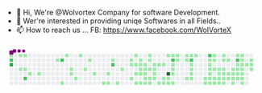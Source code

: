 - 👋 Hi, We're @Wolvortex Company for software Development.
- 👀 Wer're interested in providing uniqe Softwares in all Fields..
- 📫 How to reach us ... FB: https://www.facebook.com/WolVorteX

<!---
Wolvortex/Wolvortex is a ✨ special ✨ repository because its `README.md` (this file) appears on your GitHub profile.
You can click the Preview link to take a look at your changes.
--->


<svg viewBox="-16 -32 880 192" width="880" height="192" xmlns="http://www.w3.org/2000/svg"><style>@keyframes c0{.22%{fill:var(--c1)}.24%,to{fill:var(--ce)}}@keyframes c1{57.39%{fill:var(--c2)}57.41%,to{fill:var(--ce)}}@keyframes c2{82.68%{fill:var(--c3)}82.7%,to{fill:var(--ce)}}@keyframes c3{.67%{fill:var(--c1)}.69%,to{fill:var(--ce)}}@keyframes c4{1.81%{fill:var(--c1)}1.83%,to{fill:var(--ce)}}@keyframes c5{.9%{fill:var(--c1)}.92%,to{fill:var(--ce)}}@keyframes c6{1.58%{fill:var(--c1)}1.6%,to{fill:var(--ce)}}@keyframes c7{59.44%{fill:var(--c2)}59.46%,to{fill:var(--ce)}}@keyframes c8{2.5%{fill:var(--c1)}2.52%,to{fill:var(--ce)}}@keyframes c9{2.95%{fill:var(--c1)}2.97%,to{fill:var(--ce)}}@keyframes ca{51.02%{fill:var(--c1)}51.04%,to{fill:var(--ce)}}@keyframes cb{54.89%{fill:var(--c2)}54.91%,to{fill:var(--ce)}}@keyframes cc{52.38%{fill:var(--c1)}52.4%,to{fill:var(--ce)}}@keyframes cd{50.33%{fill:var(--c1)}50.35%,to{fill:var(--ce)}}@keyframes ce{4.77%{fill:var(--c1)}4.79%,to{fill:var(--ce)}}@keyframes cf{4.55%{fill:var(--c1)}4.57%,to{fill:var(--ce)}}@keyframes cg{53.29%{fill:var(--c1)}53.31%,to{fill:var(--ce)}}@keyframes ch{49.65%{fill:var(--c1)}49.67%,to{fill:var(--ce)}}@keyframes ci{5.46%{fill:var(--c1)}5.48%,to{fill:var(--ce)}}@keyframes cj{48.96%{fill:var(--c1)}48.98%,to{fill:var(--ce)}}@keyframes ck{6.14%{fill:var(--c1)}6.16%,to{fill:var(--ce)}}@keyframes cl{7.51%{fill:var(--c1)}7.53%,to{fill:var(--ce)}}@keyframes cm{6.82%{fill:var(--c1)}6.84%,to{fill:var(--ce)}}@keyframes cn{7.28%{fill:var(--c1)}7.3%,to{fill:var(--ce)}}@keyframes co{47.83%{fill:var(--c1)}47.85%,to{fill:var(--ce)}}@keyframes cp{64.45%{fill:var(--c2)}64.47%,to{fill:var(--ce)}}@keyframes cq{8.65%{fill:var(--c1)}8.67%,to{fill:var(--ce)}}@keyframes cr{46.91%{fill:var(--c1)}46.93%,to{fill:var(--ce)}}@keyframes cs{40.08%{fill:var(--c1)}40.1%,to{fill:var(--ce)}}@keyframes ct{40.31%{fill:var(--c1)}40.33%,to{fill:var(--ce)}}@keyframes cu{42.81%{fill:var(--c1)}42.83%,to{fill:var(--ce)}}@keyframes cv{39.63%{fill:var(--c1)}39.65%,to{fill:var(--ce)}}@keyframes cw{40.54%{fill:var(--c1)}40.56%,to{fill:var(--ce)}}@keyframes cx{42.36%{fill:var(--c1)}42.38%,to{fill:var(--ce)}}@keyframes cy{9.56%{fill:var(--c1)}9.58%,to{fill:var(--ce)}}@keyframes cz{39.17%{fill:var(--c1)}39.19%,to{fill:var(--ce)}}@keyframes c10{38.94%{fill:var(--c1)}38.96%,to{fill:var(--ce)}}@keyframes c11{40.99%{fill:var(--c1)}41.01%,to{fill:var(--ce)}}@keyframes c12{42.13%{fill:var(--c1)}42.15%,to{fill:var(--ce)}}@keyframes c13{9.78%{fill:var(--c1)}9.8%,to{fill:var(--ce)}}@keyframes c14{38.71%{fill:var(--c1)}38.73%,to{fill:var(--ce)}}@keyframes c15{41.22%{fill:var(--c1)}41.24%,to{fill:var(--ce)}}@keyframes c16{41.9%{fill:var(--c1)}41.92%,to{fill:var(--ce)}}@keyframes c17{43.5%{fill:var(--c1)}43.52%,to{fill:var(--ce)}}@keyframes c18{10.01%{fill:var(--c1)}10.03%,to{fill:var(--ce)}}@keyframes c19{38.03%{fill:var(--c1)}38.05%,to{fill:var(--ce)}}@keyframes c1a{38.26%{fill:var(--c1)}38.28%,to{fill:var(--ce)}}@keyframes c1b{41.45%{fill:var(--c1)}41.47%,to{fill:var(--ce)}}@keyframes c1c{10.47%{fill:var(--c1)}10.49%,to{fill:var(--ce)}}@keyframes c1d{10.24%{fill:var(--c1)}10.26%,to{fill:var(--ce)}}@keyframes c1e{11.38%{fill:var(--c1)}11.4%,to{fill:var(--ce)}}@keyframes c1f{11.15%{fill:var(--c1)}11.17%,to{fill:var(--ce)}}@keyframes c1g{10.92%{fill:var(--c1)}10.94%,to{fill:var(--ce)}}@keyframes c1h{10.7%{fill:var(--c1)}10.72%,to{fill:var(--ce)}}@keyframes c1i{11.61%{fill:var(--c1)}11.63%,to{fill:var(--ce)}}@keyframes c1j{44.41%{fill:var(--c1)}44.43%,to{fill:var(--ce)}}@keyframes c1k{11.84%{fill:var(--c1)}11.86%,to{fill:var(--ce)}}@keyframes c1l{13.43%{fill:var(--c1)}13.45%,to{fill:var(--ce)}}@keyframes c1m{13.66%{fill:var(--c1)}13.68%,to{fill:var(--ce)}}@keyframes c1n{37.12%{fill:var(--c1)}37.14%,to{fill:var(--ce)}}@keyframes c1o{90.88%{fill:var(--c4)}90.9%,to{fill:var(--ce)}}@keyframes c1p{13.2%{fill:var(--c1)}13.22%,to{fill:var(--ce)}}@keyframes c1q{13.89%{fill:var(--c1)}13.91%,to{fill:var(--ce)}}@keyframes c1r{36.89%{fill:var(--c1)}36.91%,to{fill:var(--ce)}}@keyframes c1s{67.64%{fill:var(--c2)}67.66%,to{fill:var(--ce)}}@keyframes c1t{12.29%{fill:var(--c1)}12.31%,to{fill:var(--ce)}}@keyframes c1u{12.52%{fill:var(--c1)}12.54%,to{fill:var(--ce)}}@keyframes c1v{12.75%{fill:var(--c1)}12.77%,to{fill:var(--ce)}}@keyframes c1w{14.11%{fill:var(--c1)}14.13%,to{fill:var(--ce)}}@keyframes c1x{36.66%{fill:var(--c1)}36.68%,to{fill:var(--ce)}}@keyframes c1y{36.44%{fill:var(--c1)}36.46%,to{fill:var(--ce)}}@keyframes c1z{16.62%{fill:var(--c1)}16.64%,to{fill:var(--ce)}}@keyframes c20{16.39%{fill:var(--c1)}16.41%,to{fill:var(--ce)}}@keyframes c21{15.02%{fill:var(--c1)}15.04%,to{fill:var(--ce)}}@keyframes c22{16.85%{fill:var(--c1)}16.87%,to{fill:var(--ce)}}@keyframes c23{68.55%{fill:var(--c2)}68.57%,to{fill:var(--ce)}}@keyframes c24{15.94%{fill:var(--c1)}15.96%,to{fill:var(--ce)}}@keyframes c25{15.71%{fill:var(--c1)}15.73%,to{fill:var(--ce)}}@keyframes c26{15.48%{fill:var(--c1)}15.5%,to{fill:var(--ce)}}@keyframes c27{15.25%{fill:var(--c1)}15.27%,to{fill:var(--ce)}}@keyframes c28{17.07%{fill:var(--c1)}17.09%,to{fill:var(--ce)}}@keyframes c29{30.06%{fill:var(--c1)}30.08%,to{fill:var(--ce)}}@keyframes c2a{30.29%{fill:var(--c1)}30.31%,to{fill:var(--ce)}}@keyframes c2b{69.69%{fill:var(--c2)}69.71%,to{fill:var(--ce)}}@keyframes c2c{17.99%{fill:var(--c1)}18.01%,to{fill:var(--ce)}}@keyframes c2d{26.87%{fill:var(--c1)}26.89%,to{fill:var(--ce)}}@keyframes c2e{26.64%{fill:var(--c1)}26.66%,to{fill:var(--ce)}}@keyframes c2f{29.6%{fill:var(--c1)}29.62%,to{fill:var(--ce)}}@keyframes c2g{29.37%{fill:var(--c1)}29.39%,to{fill:var(--ce)}}@keyframes c2h{30.51%{fill:var(--c1)}30.53%,to{fill:var(--ce)}}@keyframes c2i{18.44%{fill:var(--c1)}18.46%,to{fill:var(--ce)}}@keyframes c2j{18.21%{fill:var(--c1)}18.23%,to{fill:var(--ce)}}@keyframes c2k{26.41%{fill:var(--c1)}26.43%,to{fill:var(--ce)}}@keyframes c2l{29.15%{fill:var(--c1)}29.17%,to{fill:var(--ce)}}@keyframes c2m{28.92%{fill:var(--c1)}28.94%,to{fill:var(--ce)}}@keyframes c2n{26.19%{fill:var(--c1)}26.21%,to{fill:var(--ce)}}@keyframes c2o{27.78%{fill:var(--c1)}27.8%,to{fill:var(--ce)}}@keyframes c2p{28.01%{fill:var(--c1)}28.03%,to{fill:var(--ce)}}@keyframes c2q{28.69%{fill:var(--c1)}28.71%,to{fill:var(--ce)}}@keyframes c2r{18.9%{fill:var(--c1)}18.92%,to{fill:var(--ce)}}@keyframes c2s{19.12%{fill:var(--c1)}19.14%,to{fill:var(--ce)}}@keyframes c2t{25.96%{fill:var(--c1)}25.98%,to{fill:var(--ce)}}@keyframes c2u{25.73%{fill:var(--c1)}25.75%,to{fill:var(--ce)}}@keyframes c2v{28.24%{fill:var(--c1)}28.26%,to{fill:var(--ce)}}@keyframes c2w{28.46%{fill:var(--c1)}28.48%,to{fill:var(--ce)}}@keyframes c2x{19.35%{fill:var(--c1)}19.37%,to{fill:var(--ce)}}@keyframes c2y{25.5%{fill:var(--c1)}25.52%,to{fill:var(--ce)}}@keyframes c2z{25.27%{fill:var(--c1)}25.29%,to{fill:var(--ce)}}@keyframes c30{23.68%{fill:var(--c1)}23.7%,to{fill:var(--ce)}}@keyframes c31{23.91%{fill:var(--c1)}23.93%,to{fill:var(--ce)}}@keyframes c32{25.05%{fill:var(--c1)}25.07%,to{fill:var(--ce)}}@keyframes c33{31.65%{fill:var(--c1)}31.67%,to{fill:var(--ce)}}@keyframes c34{20.04%{fill:var(--c1)}20.06%,to{fill:var(--ce)}}@keyframes c35{71.29%{fill:var(--c2)}71.31%,to{fill:var(--ce)}}@keyframes c36{23.22%{fill:var(--c1)}23.24%,to{fill:var(--ce)}}@keyframes c37{23%{fill:var(--c1)}23.02%,to{fill:var(--ce)}}@keyframes c38{24.14%{fill:var(--c1)}24.16%,to{fill:var(--ce)}}@keyframes c39{24.82%{fill:var(--c1)}24.84%,to{fill:var(--ce)}}@keyframes c3a{20.26%{fill:var(--c1)}20.28%,to{fill:var(--ce)}}@keyframes c3b{20.49%{fill:var(--c1)}20.51%,to{fill:var(--ce)}}@keyframes c3c{20.72%{fill:var(--c1)}20.74%,to{fill:var(--ce)}}@keyframes c3d{22.77%{fill:var(--c1)}22.79%,to{fill:var(--ce)}}@keyframes c3e{24.36%{fill:var(--c1)}24.38%,to{fill:var(--ce)}}@keyframes c3f{24.59%{fill:var(--c1)}24.61%,to{fill:var(--ce)}}@keyframes c3g{32.11%{fill:var(--c1)}32.13%,to{fill:var(--ce)}}@keyframes c3h{20.95%{fill:var(--c1)}20.97%,to{fill:var(--ce)}}@keyframes c3i{21.4%{fill:var(--c1)}21.42%,to{fill:var(--ce)}}@keyframes c3j{21.17%{fill:var(--c1)}21.19%,to{fill:var(--ce)}}@keyframes c3k{22.31%{fill:var(--c1)}22.33%,to{fill:var(--ce)}}@keyframes u0{.22%{transform:scale(0,1)}.24%,.67%{transform:scale(.01,1)}.69%,.9%{transform:scale(.02,1)}.92%,1.58%,1.6%,1.81%{transform:scale(.03,1)}1.83%,2.5%{transform:scale(.04,1)}2.52%,2.95%{transform:scale(.05,1)}2.97%,4.55%{transform:scale(.06,1)}4.57%,4.77%{transform:scale(.07,1)}4.79%,5.46%,5.48%,6.14%{transform:scale(.08,1)}6.16%,6.82%{transform:scale(.09,1)}6.84%,7.28%{transform:scale(.1,1)}7.3%,7.51%{transform:scale(.11,1)}7.53%,8.65%{transform:scale(.12,1)}8.67%,9.56%,9.58%,9.78%{transform:scale(.13,1)}10.01%,9.8%{transform:scale(.14,1)}10.03%,10.24%{transform:scale(.15,1)}10.26%,10.47%{transform:scale(.16,1)}10.49%,10.7%{transform:scale(.17,1)}10.72%,10.92%,10.94%,11.15%{transform:scale(.18,1)}11.17%,11.38%{transform:scale(.19,1)}11.4%,11.61%{transform:scale(.2,1)}11.63%,11.84%{transform:scale(.21,1)}11.86%,12.29%{transform:scale(.22,1)}12.31%,12.52%{transform:scale(.23,1)}12.54%,12.75%,12.77%,13.2%{transform:scale(.24,1)}13.22%,13.43%{transform:scale(.25,1)}13.45%,13.66%{transform:scale(.26,1)}13.68%,13.89%{transform:scale(.27,1)}13.91%,14.11%{transform:scale(.28,1)}14.13%,15.02%,15.04%,15.25%{transform:scale(.29,1)}15.27%,15.48%{transform:scale(.3,1)}15.5%,15.71%{transform:scale(.31,1)}15.73%,15.94%{transform:scale(.32,1)}15.96%,16.39%{transform:scale(.33,1)}16.41%,16.62%,16.64%,16.85%{transform:scale(.34,1)}16.87%,17.07%{transform:scale(.35,1)}17.09%,17.99%{transform:scale(.36,1)}18.01%,18.21%{transform:scale(.37,1)}18.23%,18.44%{transform:scale(.38,1)}18.46%,18.9%,18.92%,19.12%{transform:scale(.39,1)}19.14%,19.35%{transform:scale(.4,1)}19.37%,20.04%{transform:scale(.41,1)}20.06%,20.26%{transform:scale(.42,1)}20.28%,20.49%{transform:scale(.43,1)}20.51%,20.72%{transform:scale(.44,1)}20.74%,20.95%,20.97%,21.17%{transform:scale(.45,1)}21.19%,21.4%{transform:scale(.46,1)}21.42%,22.31%{transform:scale(.47,1)}22.33%,22.77%{transform:scale(.48,1)}22.79%,23%{transform:scale(.49,1)}23.02%,23.22%,23.24%,23.68%{transform:scale(.5,1)}23.7%,23.91%{transform:scale(.51,1)}23.93%,24.14%{transform:scale(.52,1)}24.16%,24.36%{transform:scale(.53,1)}24.38%,24.59%{transform:scale(.54,1)}24.61%,24.82%,24.84%,25.05%{transform:scale(.55,1)}25.07%,25.27%{transform:scale(.56,1)}25.29%,25.5%{transform:scale(.57,1)}25.52%,25.73%{transform:scale(.58,1)}25.75%,25.96%{transform:scale(.59,1)}25.98%,26.19%{transform:scale(.6,1)}26.21%,26.41%,26.43%,26.64%{transform:scale(.61,1)}26.66%,26.87%{transform:scale(.62,1)}26.89%,27.78%{transform:scale(.63,1)}27.8%,28.01%{transform:scale(.64,1)}28.03%,28.24%{transform:scale(.65,1)}28.26%,28.46%,28.48%,28.69%{transform:scale(.66,1)}28.71%,28.92%{transform:scale(.67,1)}28.94%,29.15%{transform:scale(.68,1)}29.17%,29.37%{transform:scale(.69,1)}29.39%,29.6%{transform:scale(.7,1)}29.62%,30.06%,30.08%,30.29%{transform:scale(.71,1)}30.31%,30.51%{transform:scale(.72,1)}30.53%,31.65%{transform:scale(.73,1)}31.67%,32.11%{transform:scale(.74,1)}32.13%,36.44%{transform:scale(.75,1)}36.46%,36.66%,36.68%,36.89%{transform:scale(.76,1)}36.91%,37.12%{transform:scale(.77,1)}37.14%,38.03%{transform:scale(.78,1)}38.05%,38.26%{transform:scale(.79,1)}38.28%,38.71%{transform:scale(.8,1)}38.73%,38.94%{transform:scale(.81,1)}38.96%,39.17%,39.19%,39.63%{transform:scale(.82,1)}39.65%,40.08%{transform:scale(.83,1)}40.1%,40.31%{transform:scale(.84,1)}40.33%,40.54%{transform:scale(.85,1)}40.56%,40.99%{transform:scale(.86,1)}41.01%,41.22%,41.24%,41.45%{transform:scale(.87,1)}41.47%,41.9%{transform:scale(.88,1)}41.92%,42.13%{transform:scale(.89,1)}42.15%,42.36%{transform:scale(.9,1)}42.38%,42.81%{transform:scale(.91,1)}42.83%,43.5%,43.52%,44.41%{transform:scale(.92,1)}44.43%,46.91%{transform:scale(.93,1)}46.93%,47.83%{transform:scale(.94,1)}47.85%,48.96%{transform:scale(.95,1)}48.98%,49.65%{transform:scale(.96,1)}49.67%,50.33%,50.35%,51.02%{transform:scale(.97,1)}51.04%,52.38%{transform:scale(.98,1)}52.4%,53.29%{transform:scale(.99,1)}53.31%,to{transform:scale(1,1)}}@keyframes u1{54.89%{transform:scale(0,1)}54.91%,57.39%{transform:scale(.13,1)}57.41%,59.44%{transform:scale(.25,1)}59.46%,64.45%{transform:scale(.38,1)}64.47%,67.64%{transform:scale(.5,1)}67.66%,68.55%{transform:scale(.63,1)}68.57%,69.69%{transform:scale(.75,1)}69.71%,71.29%{transform:scale(.88,1)}71.31%,to{transform:scale(1,1)}}@keyframes u2{82.68%{transform:scale(0,1)}82.7%,to{transform:scale(1,1)}}@keyframes u3{90.88%{transform:scale(0,1)}90.9%,to{transform:scale(1,1)}}@keyframes s0{0%,99.77%{transform:translate(0,-16px)}.23%,57.63%{transform:translate(0,0)}.91%,58.31%,98.86%{transform:translate(48px,0)}1.59%{transform:translate(48px,48px)}1.82%{transform:translate(32px,48px)}2.05%{transform:translate(32px,64px)}4.56%{transform:translate(208px,64px)}4.78%{transform:translate(208px,48px)}5.92%{transform:translate(288px,48px)}6.15%{transform:translate(288px,64px)}6.83%{transform:translate(336px,64px)}7.29%{transform:translate(336px,96px)}7.52%{transform:translate(320px,96px)}7.74%{transform:translate(320px,80px)}8.43%{transform:translate(368px,80px)}8.66%{transform:translate(368px,96px)}10.25%{transform:translate(480px,96px)}10.48%{transform:translate(480px,80px)}10.71%{transform:translate(496px,80px)}11.39%{transform:translate(496px,32px)}12.3%,67.43%{transform:translate(560px,32px)}12.98%{transform:translate(560px,80px)}13.44%{transform:translate(528px,80px)}13.67%{transform:translate(528px,96px)}14.81%{transform:translate(608px,96px)}15.03%{transform:translate(608px,80px)}15.26%{transform:translate(624px,80px)}15.95%{transform:translate(624px,32px)}16.17%,35.76%{transform:translate(608px,32px)}16.63%{transform:translate(608px,0)}17.54%{transform:translate(672px,0)}17.77%{transform:translate(672px,16px)}18.22%{transform:translate(704px,16px)}18.45%{transform:translate(704px,0)}18.91%{transform:translate(736px,0)}19.13%{transform:translate(736px,16px)}19.59%{transform:translate(768px,16px)}19.82%{transform:translate(768px,0)}20.27%{transform:translate(800px,0)}20.73%,33.03%{transform:translate(800px,32px)}21.18%,22.1%{transform:translate(832px,32px)}21.41%{transform:translate(832px,16px)}21.64%{transform:translate(848px,16px)}21.87%{transform:translate(848px,32px)}22.32%{transform:translate(832px,48px)}23.01%{transform:translate(784px,48px)}23.23%{transform:translate(784px,32px)}23.46%{transform:translate(768px,32px)}23.92%{transform:translate(768px,64px)}24.37%{transform:translate(800px,64px)}24.6%{transform:translate(800px,80px)}25.28%{transform:translate(752px,80px)}25.51%{transform:translate(752px,64px)}25.74%{transform:translate(736px,64px)}25.97%{transform:translate(736px,48px)}26.65%{transform:translate(688px,48px)}26.88%{transform:translate(688px,32px)}27.11%{transform:translate(704px,32px)}27.56%{transform:translate(704px,64px)}27.79%{transform:translate(720px,64px)}28.02%{transform:translate(720px,80px)}28.25%{transform:translate(736px,80px)}28.47%{transform:translate(736px,96px)}28.93%{transform:translate(704px,96px)}29.16%{transform:translate(704px,80px)}29.38%{transform:translate(688px,80px)}29.61%{transform:translate(688px,64px)}29.84%{transform:translate(672px,64px)}30.3%{transform:translate(672px,96px)}32.12%{transform:translate(800px,96px)}35.99%{transform:translate(608px,16px)}36.45%{transform:translate(576px,16px)}36.67%{transform:translate(576px,0)}38.04%{transform:translate(480px,0)}38.5%{transform:translate(480px,32px)}38.95%,40.77%{transform:translate(448px,32px)}39.41%{transform:translate(448px,0)}39.86%{transform:translate(416px,0)}40.32%{transform:translate(416px,32px)}41%{transform:translate(448px,48px)}41.46%{transform:translate(480px,48px)}41.69%{transform:translate(480px,64px)}42.6%{transform:translate(416px,64px)}42.82%{transform:translate(416px,80px)}44.19%{transform:translate(512px,80px)}44.42%{transform:translate(512px,96px)}44.65%{transform:translate(496px,96px)}45.33%{transform:translate(496px,48px)}46.92%{transform:translate(384px,48px)}47.38%{transform:translate(384px,16px)}48.97%{transform:translate(272px,16px)}49.2%{transform:translate(272px,0)}50.8%{transform:translate(160px,0)}51.25%{transform:translate(160px,32px)}51.48%{transform:translate(176px,32px)}52.39%{transform:translate(176px,96px)}53.08%{transform:translate(224px,96px)}54.21%{transform:translate(224px,16px)}57.4%,82.46%{transform:translate(0,16px)}59.45%{transform:translate(48px,80px)}63.78%{transform:translate(352px,80px)}64.46%{transform:translate(352px,32px)}67.65%{transform:translate(560px,16px)}69.48%{transform:translate(688px,16px)}69.7%{transform:translate(688px,0)}71.07%{transform:translate(784px,0)}71.3%{transform:translate(784px,16px)}82.69%{transform:translate(0,32px)}90.43%{transform:translate(544px,32px)}90.89%{transform:translate(544px,64px)}96.36%{transform:translate(160px,64px)}96.58%{transform:translate(160px,48px)}97.04%{transform:translate(128px,48px)}97.27%{transform:translate(128px,32px)}97.49%{transform:translate(112px,32px)}97.72%{transform:translate(112px,16px)}97.95%{transform:translate(96px,16px)}98.18%{transform:translate(96px,0)}99.09%{transform:translate(48px,-16px)}}@keyframes s1{0%,99.77%{transform:translate(16px,-16px)}.23%{transform:translate(0,-16px)}.46%,57.86%{transform:translate(0,0)}1.14%,58.54%,99.09%{transform:translate(48px,0)}1.82%{transform:translate(48px,48px)}2.05%{transform:translate(32px,48px)}2.28%{transform:translate(32px,64px)}4.78%{transform:translate(208px,64px)}5.01%{transform:translate(208px,48px)}6.15%{transform:translate(288px,48px)}6.38%{transform:translate(288px,64px)}7.06%{transform:translate(336px,64px)}7.52%{transform:translate(336px,96px)}7.74%{transform:translate(320px,96px)}7.97%{transform:translate(320px,80px)}8.66%{transform:translate(368px,80px)}8.88%{transform:translate(368px,96px)}10.48%{transform:translate(480px,96px)}10.71%{transform:translate(480px,80px)}10.93%{transform:translate(496px,80px)}11.62%{transform:translate(496px,32px)}12.53%,67.65%{transform:translate(560px,32px)}13.21%{transform:translate(560px,80px)}13.67%{transform:translate(528px,80px)}13.9%{transform:translate(528px,96px)}15.03%{transform:translate(608px,96px)}15.26%{transform:translate(608px,80px)}15.49%{transform:translate(624px,80px)}16.17%{transform:translate(624px,32px)}16.4%,35.99%{transform:translate(608px,32px)}16.86%{transform:translate(608px,0)}17.77%{transform:translate(672px,0)}18%{transform:translate(672px,16px)}18.45%{transform:translate(704px,16px)}18.68%{transform:translate(704px,0)}19.13%{transform:translate(736px,0)}19.36%{transform:translate(736px,16px)}19.82%{transform:translate(768px,16px)}20.05%{transform:translate(768px,0)}20.5%{transform:translate(800px,0)}20.96%,33.26%{transform:translate(800px,32px)}21.41%,22.32%{transform:translate(832px,32px)}21.64%{transform:translate(832px,16px)}21.87%{transform:translate(848px,16px)}22.1%{transform:translate(848px,32px)}22.55%{transform:translate(832px,48px)}23.23%{transform:translate(784px,48px)}23.46%{transform:translate(784px,32px)}23.69%{transform:translate(768px,32px)}24.15%{transform:translate(768px,64px)}24.6%{transform:translate(800px,64px)}24.83%{transform:translate(800px,80px)}25.51%{transform:translate(752px,80px)}25.74%{transform:translate(752px,64px)}25.97%{transform:translate(736px,64px)}26.2%{transform:translate(736px,48px)}26.88%{transform:translate(688px,48px)}27.11%{transform:translate(688px,32px)}27.33%{transform:translate(704px,32px)}27.79%{transform:translate(704px,64px)}28.02%{transform:translate(720px,64px)}28.25%{transform:translate(720px,80px)}28.47%{transform:translate(736px,80px)}28.7%{transform:translate(736px,96px)}29.16%{transform:translate(704px,96px)}29.38%{transform:translate(704px,80px)}29.61%{transform:translate(688px,80px)}29.84%{transform:translate(688px,64px)}30.07%{transform:translate(672px,64px)}30.52%{transform:translate(672px,96px)}32.35%{transform:translate(800px,96px)}36.22%{transform:translate(608px,16px)}36.67%{transform:translate(576px,16px)}36.9%{transform:translate(576px,0)}38.27%{transform:translate(480px,0)}38.72%{transform:translate(480px,32px)}39.18%,41%{transform:translate(448px,32px)}39.64%{transform:translate(448px,0)}40.09%{transform:translate(416px,0)}40.55%{transform:translate(416px,32px)}41.23%{transform:translate(448px,48px)}41.69%{transform:translate(480px,48px)}41.91%{transform:translate(480px,64px)}42.82%{transform:translate(416px,64px)}43.05%{transform:translate(416px,80px)}44.42%{transform:translate(512px,80px)}44.65%{transform:translate(512px,96px)}44.87%{transform:translate(496px,96px)}45.56%{transform:translate(496px,48px)}47.15%{transform:translate(384px,48px)}47.61%{transform:translate(384px,16px)}49.2%{transform:translate(272px,16px)}49.43%{transform:translate(272px,0)}51.03%{transform:translate(160px,0)}51.48%{transform:translate(160px,32px)}51.71%{transform:translate(176px,32px)}52.62%{transform:translate(176px,96px)}53.3%{transform:translate(224px,96px)}54.44%{transform:translate(224px,16px)}57.63%,82.69%{transform:translate(0,16px)}59.68%{transform:translate(48px,80px)}64.01%{transform:translate(352px,80px)}64.69%{transform:translate(352px,32px)}67.88%{transform:translate(560px,16px)}69.7%{transform:translate(688px,16px)}69.93%{transform:translate(688px,0)}71.3%{transform:translate(784px,0)}71.53%{transform:translate(784px,16px)}82.92%{transform:translate(0,32px)}90.66%{transform:translate(544px,32px)}91.12%{transform:translate(544px,64px)}96.58%{transform:translate(160px,64px)}96.81%{transform:translate(160px,48px)}97.27%{transform:translate(128px,48px)}97.49%{transform:translate(128px,32px)}97.72%{transform:translate(112px,32px)}97.95%{transform:translate(112px,16px)}98.18%{transform:translate(96px,16px)}98.41%{transform:translate(96px,0)}99.32%{transform:translate(48px,-16px)}}@keyframes s2{0%,99.77%{transform:translate(32px,-16px)}.46%{transform:translate(0,-16px)}.68%,58.09%{transform:translate(0,0)}1.37%,58.77%,99.32%{transform:translate(48px,0)}2.05%{transform:translate(48px,48px)}2.28%{transform:translate(32px,48px)}2.51%{transform:translate(32px,64px)}5.01%{transform:translate(208px,64px)}5.24%{transform:translate(208px,48px)}6.38%{transform:translate(288px,48px)}6.61%{transform:translate(288px,64px)}7.29%{transform:translate(336px,64px)}7.74%{transform:translate(336px,96px)}7.97%{transform:translate(320px,96px)}8.2%{transform:translate(320px,80px)}8.88%{transform:translate(368px,80px)}9.11%{transform:translate(368px,96px)}10.71%{transform:translate(480px,96px)}10.93%{transform:translate(480px,80px)}11.16%{transform:translate(496px,80px)}11.85%{transform:translate(496px,32px)}12.76%,67.88%{transform:translate(560px,32px)}13.44%{transform:translate(560px,80px)}13.9%{transform:translate(528px,80px)}14.12%{transform:translate(528px,96px)}15.26%{transform:translate(608px,96px)}15.49%{transform:translate(608px,80px)}15.72%{transform:translate(624px,80px)}16.4%{transform:translate(624px,32px)}16.63%,36.22%{transform:translate(608px,32px)}17.08%{transform:translate(608px,0)}18%{transform:translate(672px,0)}18.22%{transform:translate(672px,16px)}18.68%{transform:translate(704px,16px)}18.91%{transform:translate(704px,0)}19.36%{transform:translate(736px,0)}19.59%{transform:translate(736px,16px)}20.05%{transform:translate(768px,16px)}20.27%{transform:translate(768px,0)}20.73%{transform:translate(800px,0)}21.18%,33.49%{transform:translate(800px,32px)}21.64%,22.55%{transform:translate(832px,32px)}21.87%{transform:translate(832px,16px)}22.1%{transform:translate(848px,16px)}22.32%{transform:translate(848px,32px)}22.78%{transform:translate(832px,48px)}23.46%{transform:translate(784px,48px)}23.69%{transform:translate(784px,32px)}23.92%{transform:translate(768px,32px)}24.37%{transform:translate(768px,64px)}24.83%{transform:translate(800px,64px)}25.06%{transform:translate(800px,80px)}25.74%{transform:translate(752px,80px)}25.97%{transform:translate(752px,64px)}26.2%{transform:translate(736px,64px)}26.42%{transform:translate(736px,48px)}27.11%{transform:translate(688px,48px)}27.33%{transform:translate(688px,32px)}27.56%{transform:translate(704px,32px)}28.02%{transform:translate(704px,64px)}28.25%{transform:translate(720px,64px)}28.47%{transform:translate(720px,80px)}28.7%{transform:translate(736px,80px)}28.93%{transform:translate(736px,96px)}29.38%{transform:translate(704px,96px)}29.61%{transform:translate(704px,80px)}29.84%{transform:translate(688px,80px)}30.07%{transform:translate(688px,64px)}30.3%{transform:translate(672px,64px)}30.75%{transform:translate(672px,96px)}32.57%{transform:translate(800px,96px)}36.45%{transform:translate(608px,16px)}36.9%{transform:translate(576px,16px)}37.13%{transform:translate(576px,0)}38.5%{transform:translate(480px,0)}38.95%{transform:translate(480px,32px)}39.41%,41.23%{transform:translate(448px,32px)}39.86%{transform:translate(448px,0)}40.32%{transform:translate(416px,0)}40.77%{transform:translate(416px,32px)}41.46%{transform:translate(448px,48px)}41.91%{transform:translate(480px,48px)}42.14%{transform:translate(480px,64px)}43.05%{transform:translate(416px,64px)}43.28%{transform:translate(416px,80px)}44.65%{transform:translate(512px,80px)}44.87%{transform:translate(512px,96px)}45.1%{transform:translate(496px,96px)}45.79%{transform:translate(496px,48px)}47.38%{transform:translate(384px,48px)}47.84%{transform:translate(384px,16px)}49.43%{transform:translate(272px,16px)}49.66%{transform:translate(272px,0)}51.25%{transform:translate(160px,0)}51.71%{transform:translate(160px,32px)}51.94%{transform:translate(176px,32px)}52.85%{transform:translate(176px,96px)}53.53%{transform:translate(224px,96px)}54.67%{transform:translate(224px,16px)}57.86%,82.92%{transform:translate(0,16px)}59.91%{transform:translate(48px,80px)}64.24%{transform:translate(352px,80px)}64.92%{transform:translate(352px,32px)}68.11%{transform:translate(560px,16px)}69.93%{transform:translate(688px,16px)}70.16%{transform:translate(688px,0)}71.53%{transform:translate(784px,0)}71.75%{transform:translate(784px,16px)}83.14%{transform:translate(0,32px)}90.89%{transform:translate(544px,32px)}91.34%{transform:translate(544px,64px)}96.81%{transform:translate(160px,64px)}97.04%{transform:translate(160px,48px)}97.49%{transform:translate(128px,48px)}97.72%{transform:translate(128px,32px)}97.95%{transform:translate(112px,32px)}98.18%{transform:translate(112px,16px)}98.41%{transform:translate(96px,16px)}98.63%{transform:translate(96px,0)}99.54%{transform:translate(48px,-16px)}}@keyframes s3{0%,99.77%{transform:translate(48px,-16px)}.68%{transform:translate(0,-16px)}.91%,58.31%{transform:translate(0,0)}1.59%,59%,99.54%{transform:translate(48px,0)}2.28%{transform:translate(48px,48px)}2.51%{transform:translate(32px,48px)}2.73%{transform:translate(32px,64px)}5.24%{transform:translate(208px,64px)}5.47%{transform:translate(208px,48px)}6.61%{transform:translate(288px,48px)}6.83%{transform:translate(288px,64px)}7.52%{transform:translate(336px,64px)}7.97%{transform:translate(336px,96px)}8.2%{transform:translate(320px,96px)}8.43%{transform:translate(320px,80px)}9.11%{transform:translate(368px,80px)}9.34%{transform:translate(368px,96px)}10.93%{transform:translate(480px,96px)}11.16%{transform:translate(480px,80px)}11.39%{transform:translate(496px,80px)}12.07%{transform:translate(496px,32px)}12.98%,68.11%{transform:translate(560px,32px)}13.67%{transform:translate(560px,80px)}14.12%{transform:translate(528px,80px)}14.35%{transform:translate(528px,96px)}15.49%{transform:translate(608px,96px)}15.72%{transform:translate(608px,80px)}15.95%{transform:translate(624px,80px)}16.63%{transform:translate(624px,32px)}16.86%,36.45%{transform:translate(608px,32px)}17.31%{transform:translate(608px,0)}18.22%{transform:translate(672px,0)}18.45%{transform:translate(672px,16px)}18.91%{transform:translate(704px,16px)}19.13%{transform:translate(704px,0)}19.59%{transform:translate(736px,0)}19.82%{transform:translate(736px,16px)}20.27%{transform:translate(768px,16px)}20.5%{transform:translate(768px,0)}20.96%{transform:translate(800px,0)}21.41%,33.71%{transform:translate(800px,32px)}21.87%,22.78%{transform:translate(832px,32px)}22.1%{transform:translate(832px,16px)}22.32%{transform:translate(848px,16px)}22.55%{transform:translate(848px,32px)}23.01%{transform:translate(832px,48px)}23.69%{transform:translate(784px,48px)}23.92%{transform:translate(784px,32px)}24.15%{transform:translate(768px,32px)}24.6%{transform:translate(768px,64px)}25.06%{transform:translate(800px,64px)}25.28%{transform:translate(800px,80px)}25.97%{transform:translate(752px,80px)}26.2%{transform:translate(752px,64px)}26.42%{transform:translate(736px,64px)}26.65%{transform:translate(736px,48px)}27.33%{transform:translate(688px,48px)}27.56%{transform:translate(688px,32px)}27.79%{transform:translate(704px,32px)}28.25%{transform:translate(704px,64px)}28.47%{transform:translate(720px,64px)}28.7%{transform:translate(720px,80px)}28.93%{transform:translate(736px,80px)}29.16%{transform:translate(736px,96px)}29.61%{transform:translate(704px,96px)}29.84%{transform:translate(704px,80px)}30.07%{transform:translate(688px,80px)}30.3%{transform:translate(688px,64px)}30.52%{transform:translate(672px,64px)}30.98%{transform:translate(672px,96px)}32.8%{transform:translate(800px,96px)}36.67%{transform:translate(608px,16px)}37.13%{transform:translate(576px,16px)}37.36%{transform:translate(576px,0)}38.72%{transform:translate(480px,0)}39.18%{transform:translate(480px,32px)}39.64%,41.46%{transform:translate(448px,32px)}40.09%{transform:translate(448px,0)}40.55%{transform:translate(416px,0)}41%{transform:translate(416px,32px)}41.69%{transform:translate(448px,48px)}42.14%{transform:translate(480px,48px)}42.37%{transform:translate(480px,64px)}43.28%{transform:translate(416px,64px)}43.51%{transform:translate(416px,80px)}44.87%{transform:translate(512px,80px)}45.1%{transform:translate(512px,96px)}45.33%{transform:translate(496px,96px)}46.01%{transform:translate(496px,48px)}47.61%{transform:translate(384px,48px)}48.06%{transform:translate(384px,16px)}49.66%{transform:translate(272px,16px)}49.89%{transform:translate(272px,0)}51.48%{transform:translate(160px,0)}51.94%{transform:translate(160px,32px)}52.16%{transform:translate(176px,32px)}53.08%{transform:translate(176px,96px)}53.76%{transform:translate(224px,96px)}54.9%{transform:translate(224px,16px)}58.09%,83.14%{transform:translate(0,16px)}60.14%{transform:translate(48px,80px)}64.46%{transform:translate(352px,80px)}65.15%{transform:translate(352px,32px)}68.34%{transform:translate(560px,16px)}70.16%{transform:translate(688px,16px)}70.39%{transform:translate(688px,0)}71.75%{transform:translate(784px,0)}71.98%{transform:translate(784px,16px)}83.37%{transform:translate(0,32px)}91.12%{transform:translate(544px,32px)}91.57%{transform:translate(544px,64px)}97.04%{transform:translate(160px,64px)}97.27%{transform:translate(160px,48px)}97.72%{transform:translate(128px,48px)}97.95%{transform:translate(128px,32px)}98.18%{transform:translate(112px,32px)}98.41%{transform:translate(112px,16px)}98.63%{transform:translate(96px,16px)}98.86%{transform:translate(96px,0)}}:root{--cb:#1b1f230a;--cs:purple;--ce:#ebedf0;--c0:#ebedf0;--c1:#9be9a8;--c2:#40c463;--c3:#30a14e;--c4:#216e39}@media (prefers-color-scheme:dark){:root{--cb:#1b1f230a;--cs:purple;--ce:#161b22;--c1:#01311f;--c2:#034525;--c3:#0f6d31;--c4:#00c647}}.c{shape-rendering:geometricPrecision;rx:2;ry:2;fill:var(--ce);stroke-width:1px;stroke:var(--cb);animation:none 43900ms linear infinite}.c.c0{fill:var(--c1);animation-name:c0}.c.c1{fill:var(--c2);animation-name:c1}.c.c2{fill:var(--c3);animation-name:c2}.c.c3{fill:var(--c1);animation-name:c3}.c.c4,.c.c5,.c.c6{fill:var(--c1);animation-name:c4}.c.c5,.c.c6{animation-name:c5}.c.c6{animation-name:c6}.c.c7{fill:var(--c2);animation-name:c7}.c.c8,.c.c9,.c.ca{fill:var(--c1);animation-name:c8}.c.c9,.c.ca{animation-name:c9}.c.ca{animation-name:ca}.c.cb{fill:var(--c2);animation-name:cb}.c.cc{fill:var(--c1);animation-name:cc}.c.cd,.c.ce,.c.cf{fill:var(--c1);animation-name:cd}.c.ce,.c.cf{animation-name:ce}.c.cf{animation-name:cf}.c.cg,.c.ch,.c.ci{fill:var(--c1);animation-name:cg}.c.ch,.c.ci{animation-name:ch}.c.ci{animation-name:ci}.c.cj,.c.ck,.c.cl{fill:var(--c1);animation-name:cj}.c.ck,.c.cl{animation-name:ck}.c.cl{animation-name:cl}.c.cm,.c.cn,.c.co{fill:var(--c1);animation-name:cm}.c.cn,.c.co{animation-name:cn}.c.co{animation-name:co}.c.cp{fill:var(--c2);animation-name:cp}.c.cq{fill:var(--c1);animation-name:cq}.c.cr,.c.cs,.c.ct{fill:var(--c1);animation-name:cr}.c.cs,.c.ct{animation-name:cs}.c.ct{animation-name:ct}.c.cu,.c.cv,.c.cw{fill:var(--c1);animation-name:cu}.c.cv,.c.cw{animation-name:cv}.c.cw{animation-name:cw}.c.cx,.c.cy,.c.cz{fill:var(--c1);animation-name:cx}.c.cy,.c.cz{animation-name:cy}.c.cz{animation-name:cz}.c.c10,.c.c11,.c.c12{fill:var(--c1);animation-name:c10}.c.c11,.c.c12{animation-name:c11}.c.c12{animation-name:c12}.c.c13,.c.c14,.c.c15{fill:var(--c1);animation-name:c13}.c.c14,.c.c15{animation-name:c14}.c.c15{animation-name:c15}.c.c16,.c.c17,.c.c18{fill:var(--c1);animation-name:c16}.c.c17,.c.c18{animation-name:c17}.c.c18{animation-name:c18}.c.c19,.c.c1a,.c.c1b{fill:var(--c1);animation-name:c19}.c.c1a,.c.c1b{animation-name:c1a}.c.c1b{animation-name:c1b}.c.c1c,.c.c1d,.c.c1e{fill:var(--c1);animation-name:c1c}.c.c1d,.c.c1e{animation-name:c1d}.c.c1e{animation-name:c1e}.c.c1f,.c.c1g,.c.c1h{fill:var(--c1);animation-name:c1f}.c.c1g,.c.c1h{animation-name:c1g}.c.c1h{animation-name:c1h}.c.c1i,.c.c1j,.c.c1k{fill:var(--c1);animation-name:c1i}.c.c1j,.c.c1k{animation-name:c1j}.c.c1k{animation-name:c1k}.c.c1l,.c.c1m,.c.c1n{fill:var(--c1);animation-name:c1l}.c.c1m,.c.c1n{animation-name:c1m}.c.c1n{animation-name:c1n}.c.c1o{fill:var(--c4);animation-name:c1o}.c.c1p,.c.c1q,.c.c1r{fill:var(--c1);animation-name:c1p}.c.c1q,.c.c1r{animation-name:c1q}.c.c1r{animation-name:c1r}.c.c1s{fill:var(--c2);animation-name:c1s}.c.c1t{fill:var(--c1);animation-name:c1t}.c.c1u,.c.c1v,.c.c1w{fill:var(--c1);animation-name:c1u}.c.c1v,.c.c1w{animation-name:c1v}.c.c1w{animation-name:c1w}.c.c1x,.c.c1y,.c.c1z{fill:var(--c1);animation-name:c1x}.c.c1y,.c.c1z{animation-name:c1y}.c.c1z{animation-name:c1z}.c.c20,.c.c21,.c.c22{fill:var(--c1);animation-name:c20}.c.c21,.c.c22{animation-name:c21}.c.c22{animation-name:c22}.c.c23{fill:var(--c2);animation-name:c23}.c.c24{fill:var(--c1);animation-name:c24}.c.c25,.c.c26,.c.c27{fill:var(--c1);animation-name:c25}.c.c26,.c.c27{animation-name:c26}.c.c27{animation-name:c27}.c.c28,.c.c29,.c.c2a{fill:var(--c1);animation-name:c28}.c.c29,.c.c2a{animation-name:c29}.c.c2a{animation-name:c2a}.c.c2b{fill:var(--c2);animation-name:c2b}.c.c2c,.c.c2d{fill:var(--c1);animation-name:c2c}.c.c2d{animation-name:c2d}.c.c2e,.c.c2f,.c.c2g{fill:var(--c1);animation-name:c2e}.c.c2f,.c.c2g{animation-name:c2f}.c.c2g{animation-name:c2g}.c.c2h,.c.c2i,.c.c2j{fill:var(--c1);animation-name:c2h}.c.c2i,.c.c2j{animation-name:c2i}.c.c2j{animation-name:c2j}.c.c2k,.c.c2l,.c.c2m{fill:var(--c1);animation-name:c2k}.c.c2l,.c.c2m{animation-name:c2l}.c.c2m{animation-name:c2m}.c.c2n,.c.c2o,.c.c2p{fill:var(--c1);animation-name:c2n}.c.c2o,.c.c2p{animation-name:c2o}.c.c2p{animation-name:c2p}.c.c2q,.c.c2r,.c.c2s{fill:var(--c1);animation-name:c2q}.c.c2r,.c.c2s{animation-name:c2r}.c.c2s{animation-name:c2s}.c.c2t,.c.c2u,.c.c2v{fill:var(--c1);animation-name:c2t}.c.c2u,.c.c2v{animation-name:c2u}.c.c2v{animation-name:c2v}.c.c2w,.c.c2x,.c.c2y{fill:var(--c1);animation-name:c2w}.c.c2x,.c.c2y{animation-name:c2x}.c.c2y{animation-name:c2y}.c.c2z,.c.c30,.c.c31{fill:var(--c1);animation-name:c2z}.c.c30,.c.c31{animation-name:c30}.c.c31{animation-name:c31}.c.c32,.c.c33,.c.c34{fill:var(--c1);animation-name:c32}.c.c33,.c.c34{animation-name:c33}.c.c34{animation-name:c34}.c.c35{fill:var(--c2);animation-name:c35}.c.c36,.c.c37,.c.c38{fill:var(--c1);animation-name:c36}.c.c37,.c.c38{animation-name:c37}.c.c38{animation-name:c38}.c.c39,.c.c3a,.c.c3b{fill:var(--c1);animation-name:c39}.c.c3a,.c.c3b{animation-name:c3a}.c.c3b{animation-name:c3b}.c.c3c,.c.c3d,.c.c3e{fill:var(--c1);animation-name:c3c}.c.c3d,.c.c3e{animation-name:c3d}.c.c3e{animation-name:c3e}.c.c3f,.c.c3g,.c.c3h{fill:var(--c1);animation-name:c3f}.c.c3g,.c.c3h{animation-name:c3g}.c.c3h{animation-name:c3h}.c.c3i,.c.c3j,.c.c3k{fill:var(--c1);animation-name:c3i}.c.c3j,.c.c3k{animation-name:c3j}.c.c3k{animation-name:c3k}.s,.u{animation:none linear 43900ms infinite}.u,.u.u0{transform-origin:0 0}.u{transform:scale(0,1)}.u.u0{fill:var(--c1);animation-name:u0}.u.u1{fill:var(--c2);animation-name:u1;transform-origin:782.3px 0}.u.u2{fill:var(--c3);animation-name:u2;transform-origin:834.9px 0}.u.u3{fill:var(--c4);animation-name:u3;transform-origin:841.4px 0}.s{shape-rendering:geometricPrecision;fill:var(--cs)}.s.s0{transform:translate(0,-16px);animation-name:s0}.s.s1{transform:translate(16px,-16px);animation-name:s1}.s.s2{transform:translate(32px,-16px);animation-name:s2}.s.s3{transform:translate(48px,-16px);animation-name:s3}</style><rect class="c c0" x="2" y="2" width="12" height="12"/><rect class="c c1" x="2" y="18" width="12" height="12"/><rect class="c c2" x="2" y="34" width="12" height="12"/><rect class="c" x="2" y="50" width="12" height="12"/><rect class="c" x="2" y="66" width="12" height="12"/><rect class="c" x="2" y="82" width="12" height="12"/><rect class="c" x="2" y="98" width="12" height="12"/><rect class="c" x="18" y="2" width="12" height="12"/><rect class="c" x="18" y="18" width="12" height="12"/><rect class="c" x="18" y="34" width="12" height="12"/><rect class="c" x="18" y="50" width="12" height="12"/><rect class="c" x="18" y="66" width="12" height="12"/><rect class="c" x="18" y="82" width="12" height="12"/><rect class="c" x="18" y="98" width="12" height="12"/><rect class="c c3" x="34" y="2" width="12" height="12"/><rect class="c" x="34" y="18" width="12" height="12"/><rect class="c" x="34" y="34" width="12" height="12"/><rect class="c c4" x="34" y="50" width="12" height="12"/><rect class="c" x="34" y="66" width="12" height="12"/><rect class="c" x="34" y="82" width="12" height="12"/><rect class="c" x="34" y="98" width="12" height="12"/><rect class="c c5" x="50" y="2" width="12" height="12"/><rect class="c" x="50" y="18" width="12" height="12"/><rect class="c" x="50" y="34" width="12" height="12"/><rect class="c c6" x="50" y="50" width="12" height="12"/><rect class="c" x="50" y="66" width="12" height="12"/><rect class="c c7" x="50" y="82" width="12" height="12"/><rect class="c" x="50" y="98" width="12" height="12"/><rect class="c" x="66" y="2" width="12" height="12"/><rect class="c" x="66" y="18" width="12" height="12"/><rect class="c" x="66" y="34" width="12" height="12"/><rect class="c" x="66" y="50" width="12" height="12"/><rect class="c c8" x="66" y="66" width="12" height="12"/><rect class="c" x="66" y="82" width="12" height="12"/><rect class="c" x="66" y="98" width="12" height="12"/><rect class="c" x="82" y="2" width="12" height="12"/><rect class="c" x="82" y="18" width="12" height="12"/><rect class="c" x="82" y="34" width="12" height="12"/><rect class="c" x="82" y="50" width="12" height="12"/><rect class="c" x="82" y="66" width="12" height="12"/><rect class="c" x="82" y="82" width="12" height="12"/><rect class="c" x="82" y="98" width="12" height="12"/><rect class="c" x="98" y="2" width="12" height="12"/><rect class="c" x="98" y="18" width="12" height="12"/><rect class="c" x="98" y="34" width="12" height="12"/><rect class="c" x="98" y="50" width="12" height="12"/><rect class="c c9" x="98" y="66" width="12" height="12"/><rect class="c" x="98" y="82" width="12" height="12"/><rect class="c" x="98" y="98" width="12" height="12"/><rect class="c" x="114" y="2" width="12" height="12"/><rect class="c" x="114" y="18" width="12" height="12"/><rect class="c" x="114" y="34" width="12" height="12"/><rect class="c" x="114" y="50" width="12" height="12"/><rect class="c" x="114" y="66" width="12" height="12"/><rect class="c" x="114" y="82" width="12" height="12"/><rect class="c" x="114" y="98" width="12" height="12"/><rect class="c" x="130" y="2" width="12" height="12"/><rect class="c" x="130" y="18" width="12" height="12"/><rect class="c" x="130" y="34" width="12" height="12"/><rect class="c" x="130" y="50" width="12" height="12"/><rect class="c" x="130" y="66" width="12" height="12"/><rect class="c" x="130" y="82" width="12" height="12"/><rect class="c" x="130" y="98" width="12" height="12"/><rect class="c" x="146" y="2" width="12" height="12"/><rect class="c" x="146" y="18" width="12" height="12"/><rect class="c" x="146" y="34" width="12" height="12"/><rect class="c" x="146" y="50" width="12" height="12"/><rect class="c" x="146" y="66" width="12" height="12"/><rect class="c" x="146" y="82" width="12" height="12"/><rect class="c" x="146" y="98" width="12" height="12"/><rect class="c" x="162" y="2" width="12" height="12"/><rect class="c ca" x="162" y="18" width="12" height="12"/><rect class="c" x="162" y="34" width="12" height="12"/><rect class="c" x="162" y="50" width="12" height="12"/><rect class="c" x="162" y="66" width="12" height="12"/><rect class="c" x="162" y="82" width="12" height="12"/><rect class="c" x="162" y="98" width="12" height="12"/><rect class="c" x="178" y="2" width="12" height="12"/><rect class="c cb" x="178" y="18" width="12" height="12"/><rect class="c" x="178" y="34" width="12" height="12"/><rect class="c" x="178" y="50" width="12" height="12"/><rect class="c" x="178" y="66" width="12" height="12"/><rect class="c" x="178" y="82" width="12" height="12"/><rect class="c cc" x="178" y="98" width="12" height="12"/><rect class="c cd" x="194" y="2" width="12" height="12"/><rect class="c" x="194" y="18" width="12" height="12"/><rect class="c" x="194" y="34" width="12" height="12"/><rect class="c" x="194" y="50" width="12" height="12"/><rect class="c" x="194" y="66" width="12" height="12"/><rect class="c" x="194" y="82" width="12" height="12"/><rect class="c" x="194" y="98" width="12" height="12"/><rect class="c" x="210" y="2" width="12" height="12"/><rect class="c" x="210" y="18" width="12" height="12"/><rect class="c" x="210" y="34" width="12" height="12"/><rect class="c ce" x="210" y="50" width="12" height="12"/><rect class="c cf" x="210" y="66" width="12" height="12"/><rect class="c" x="210" y="82" width="12" height="12"/><rect class="c" x="210" y="98" width="12" height="12"/><rect class="c" x="226" y="2" width="12" height="12"/><rect class="c" x="226" y="18" width="12" height="12"/><rect class="c" x="226" y="34" width="12" height="12"/><rect class="c" x="226" y="50" width="12" height="12"/><rect class="c" x="226" y="66" width="12" height="12"/><rect class="c cg" x="226" y="82" width="12" height="12"/><rect class="c" x="226" y="98" width="12" height="12"/><rect class="c ch" x="242" y="2" width="12" height="12"/><rect class="c" x="242" y="18" width="12" height="12"/><rect class="c" x="242" y="34" width="12" height="12"/><rect class="c" x="242" y="50" width="12" height="12"/><rect class="c" x="242" y="66" width="12" height="12"/><rect class="c" x="242" y="82" width="12" height="12"/><rect class="c" x="242" y="98" width="12" height="12"/><rect class="c" x="258" y="2" width="12" height="12"/><rect class="c" x="258" y="18" width="12" height="12"/><rect class="c" x="258" y="34" width="12" height="12"/><rect class="c ci" x="258" y="50" width="12" height="12"/><rect class="c" x="258" y="66" width="12" height="12"/><rect class="c" x="258" y="82" width="12" height="12"/><rect class="c" x="258" y="98" width="12" height="12"/><rect class="c" x="274" y="2" width="12" height="12"/><rect class="c cj" x="274" y="18" width="12" height="12"/><rect class="c" x="274" y="34" width="12" height="12"/><rect class="c" x="274" y="50" width="12" height="12"/><rect class="c" x="274" y="66" width="12" height="12"/><rect class="c" x="274" y="82" width="12" height="12"/><rect class="c" x="274" y="98" width="12" height="12"/><rect class="c" x="290" y="2" width="12" height="12"/><rect class="c" x="290" y="18" width="12" height="12"/><rect class="c" x="290" y="34" width="12" height="12"/><rect class="c" x="290" y="50" width="12" height="12"/><rect class="c ck" x="290" y="66" width="12" height="12"/><rect class="c" x="290" y="82" width="12" height="12"/><rect class="c" x="290" y="98" width="12" height="12"/><rect class="c" x="306" y="2" width="12" height="12"/><rect class="c" x="306" y="18" width="12" height="12"/><rect class="c" x="306" y="34" width="12" height="12"/><rect class="c" x="306" y="50" width="12" height="12"/><rect class="c" x="306" y="66" width="12" height="12"/><rect class="c" x="306" y="82" width="12" height="12"/><rect class="c" x="306" y="98" width="12" height="12"/><rect class="c" x="322" y="2" width="12" height="12"/><rect class="c" x="322" y="18" width="12" height="12"/><rect class="c" x="322" y="34" width="12" height="12"/><rect class="c" x="322" y="50" width="12" height="12"/><rect class="c" x="322" y="66" width="12" height="12"/><rect class="c" x="322" y="82" width="12" height="12"/><rect class="c cl" x="322" y="98" width="12" height="12"/><rect class="c" x="338" y="2" width="12" height="12"/><rect class="c" x="338" y="18" width="12" height="12"/><rect class="c" x="338" y="34" width="12" height="12"/><rect class="c" x="338" y="50" width="12" height="12"/><rect class="c cm" x="338" y="66" width="12" height="12"/><rect class="c" x="338" y="82" width="12" height="12"/><rect class="c cn" x="338" y="98" width="12" height="12"/><rect class="c" x="354" y="2" width="12" height="12"/><rect class="c co" x="354" y="18" width="12" height="12"/><rect class="c cp" x="354" y="34" width="12" height="12"/><rect class="c" x="354" y="50" width="12" height="12"/><rect class="c" x="354" y="66" width="12" height="12"/><rect class="c" x="354" y="82" width="12" height="12"/><rect class="c" x="354" y="98" width="12" height="12"/><rect class="c" x="370" y="2" width="12" height="12"/><rect class="c" x="370" y="18" width="12" height="12"/><rect class="c" x="370" y="34" width="12" height="12"/><rect class="c" x="370" y="50" width="12" height="12"/><rect class="c" x="370" y="66" width="12" height="12"/><rect class="c" x="370" y="82" width="12" height="12"/><rect class="c cq" x="370" y="98" width="12" height="12"/><rect class="c" x="386" y="2" width="12" height="12"/><rect class="c" x="386" y="18" width="12" height="12"/><rect class="c" x="386" y="34" width="12" height="12"/><rect class="c cr" x="386" y="50" width="12" height="12"/><rect class="c" x="386" y="66" width="12" height="12"/><rect class="c" x="386" y="82" width="12" height="12"/><rect class="c" x="386" y="98" width="12" height="12"/><rect class="c" x="402" y="2" width="12" height="12"/><rect class="c" x="402" y="18" width="12" height="12"/><rect class="c" x="402" y="34" width="12" height="12"/><rect class="c" x="402" y="50" width="12" height="12"/><rect class="c" x="402" y="66" width="12" height="12"/><rect class="c" x="402" y="82" width="12" height="12"/><rect class="c" x="402" y="98" width="12" height="12"/><rect class="c" x="418" y="2" width="12" height="12"/><rect class="c cs" x="418" y="18" width="12" height="12"/><rect class="c ct" x="418" y="34" width="12" height="12"/><rect class="c" x="418" y="50" width="12" height="12"/><rect class="c" x="418" y="66" width="12" height="12"/><rect class="c cu" x="418" y="82" width="12" height="12"/><rect class="c" x="418" y="98" width="12" height="12"/><rect class="c cv" x="434" y="2" width="12" height="12"/><rect class="c" x="434" y="18" width="12" height="12"/><rect class="c cw" x="434" y="34" width="12" height="12"/><rect class="c" x="434" y="50" width="12" height="12"/><rect class="c cx" x="434" y="66" width="12" height="12"/><rect class="c" x="434" y="82" width="12" height="12"/><rect class="c cy" x="434" y="98" width="12" height="12"/><rect class="c" x="450" y="2" width="12" height="12"/><rect class="c cz" x="450" y="18" width="12" height="12"/><rect class="c c10" x="450" y="34" width="12" height="12"/><rect class="c c11" x="450" y="50" width="12" height="12"/><rect class="c c12" x="450" y="66" width="12" height="12"/><rect class="c" x="450" y="82" width="12" height="12"/><rect class="c c13" x="450" y="98" width="12" height="12"/><rect class="c" x="466" y="2" width="12" height="12"/><rect class="c" x="466" y="18" width="12" height="12"/><rect class="c c14" x="466" y="34" width="12" height="12"/><rect class="c c15" x="466" y="50" width="12" height="12"/><rect class="c c16" x="466" y="66" width="12" height="12"/><rect class="c c17" x="466" y="82" width="12" height="12"/><rect class="c c18" x="466" y="98" width="12" height="12"/><rect class="c c19" x="482" y="2" width="12" height="12"/><rect class="c c1a" x="482" y="18" width="12" height="12"/><rect class="c" x="482" y="34" width="12" height="12"/><rect class="c c1b" x="482" y="50" width="12" height="12"/><rect class="c" x="482" y="66" width="12" height="12"/><rect class="c c1c" x="482" y="82" width="12" height="12"/><rect class="c c1d" x="482" y="98" width="12" height="12"/><rect class="c" x="498" y="2" width="12" height="12"/><rect class="c" x="498" y="18" width="12" height="12"/><rect class="c c1e" x="498" y="34" width="12" height="12"/><rect class="c c1f" x="498" y="50" width="12" height="12"/><rect class="c c1g" x="498" y="66" width="12" height="12"/><rect class="c c1h" x="498" y="82" width="12" height="12"/><rect class="c" x="498" y="98" width="12" height="12"/><rect class="c" x="514" y="2" width="12" height="12"/><rect class="c" x="514" y="18" width="12" height="12"/><rect class="c c1i" x="514" y="34" width="12" height="12"/><rect class="c" x="514" y="50" width="12" height="12"/><rect class="c" x="514" y="66" width="12" height="12"/><rect class="c" x="514" y="82" width="12" height="12"/><rect class="c c1j" x="514" y="98" width="12" height="12"/><rect class="c" x="530" y="2" width="12" height="12"/><rect class="c" x="530" y="18" width="12" height="12"/><rect class="c c1k" x="530" y="34" width="12" height="12"/><rect class="c" x="530" y="50" width="12" height="12"/><rect class="c" x="530" y="66" width="12" height="12"/><rect class="c c1l" x="530" y="82" width="12" height="12"/><rect class="c c1m" x="530" y="98" width="12" height="12"/><rect class="c c1n" x="546" y="2" width="12" height="12"/><rect class="c" x="546" y="18" width="12" height="12"/><rect class="c" x="546" y="34" width="12" height="12"/><rect class="c" x="546" y="50" width="12" height="12"/><rect class="c c1o" x="546" y="66" width="12" height="12"/><rect class="c c1p" x="546" y="82" width="12" height="12"/><rect class="c c1q" x="546" y="98" width="12" height="12"/><rect class="c c1r" x="562" y="2" width="12" height="12"/><rect class="c c1s" x="562" y="18" width="12" height="12"/><rect class="c c1t" x="562" y="34" width="12" height="12"/><rect class="c c1u" x="562" y="50" width="12" height="12"/><rect class="c c1v" x="562" y="66" width="12" height="12"/><rect class="c" x="562" y="82" width="12" height="12"/><rect class="c c1w" x="562" y="98" width="12" height="12"/><rect class="c c1x" x="578" y="2" width="12" height="12"/><rect class="c c1y" x="578" y="18" width="12" height="12"/><rect class="c" x="578" y="34" width="12" height="12"/><rect class="c" x="578" y="50" width="12" height="12"/><rect class="c" x="578" y="66" width="12" height="12"/><rect class="c" x="578" y="82" width="12" height="12"/><rect class="c" x="578" y="98" width="12" height="12"/><rect class="c" x="594" y="2" width="12" height="12"/><rect class="c" x="594" y="18" width="12" height="12"/><rect class="c" x="594" y="34" width="12" height="12"/><rect class="c" x="594" y="50" width="12" height="12"/><rect class="c" x="594" y="66" width="12" height="12"/><rect class="c" x="594" y="82" width="12" height="12"/><rect class="c" x="594" y="98" width="12" height="12"/><rect class="c c1z" x="610" y="2" width="12" height="12"/><rect class="c c20" x="610" y="18" width="12" height="12"/><rect class="c" x="610" y="34" width="12" height="12"/><rect class="c" x="610" y="50" width="12" height="12"/><rect class="c" x="610" y="66" width="12" height="12"/><rect class="c c21" x="610" y="82" width="12" height="12"/><rect class="c" x="610" y="98" width="12" height="12"/><rect class="c c22" x="626" y="2" width="12" height="12"/><rect class="c c23" x="626" y="18" width="12" height="12"/><rect class="c c24" x="626" y="34" width="12" height="12"/><rect class="c c25" x="626" y="50" width="12" height="12"/><rect class="c c26" x="626" y="66" width="12" height="12"/><rect class="c c27" x="626" y="82" width="12" height="12"/><rect class="c" x="626" y="98" width="12" height="12"/><rect class="c c28" x="642" y="2" width="12" height="12"/><rect class="c" x="642" y="18" width="12" height="12"/><rect class="c" x="642" y="34" width="12" height="12"/><rect class="c" x="642" y="50" width="12" height="12"/><rect class="c" x="642" y="66" width="12" height="12"/><rect class="c" x="642" y="82" width="12" height="12"/><rect class="c" x="642" y="98" width="12" height="12"/><rect class="c" x="658" y="2" width="12" height="12"/><rect class="c" x="658" y="18" width="12" height="12"/><rect class="c" x="658" y="34" width="12" height="12"/><rect class="c" x="658" y="50" width="12" height="12"/><rect class="c" x="658" y="66" width="12" height="12"/><rect class="c" x="658" y="82" width="12" height="12"/><rect class="c" x="658" y="98" width="12" height="12"/><rect class="c" x="674" y="2" width="12" height="12"/><rect class="c" x="674" y="18" width="12" height="12"/><rect class="c" x="674" y="34" width="12" height="12"/><rect class="c" x="674" y="50" width="12" height="12"/><rect class="c" x="674" y="66" width="12" height="12"/><rect class="c c29" x="674" y="82" width="12" height="12"/><rect class="c c2a" x="674" y="98" width="12" height="12"/><rect class="c c2b" x="690" y="2" width="12" height="12"/><rect class="c c2c" x="690" y="18" width="12" height="12"/><rect class="c c2d" x="690" y="34" width="12" height="12"/><rect class="c c2e" x="690" y="50" width="12" height="12"/><rect class="c c2f" x="690" y="66" width="12" height="12"/><rect class="c c2g" x="690" y="82" width="12" height="12"/><rect class="c c2h" x="690" y="98" width="12" height="12"/><rect class="c c2i" x="706" y="2" width="12" height="12"/><rect class="c c2j" x="706" y="18" width="12" height="12"/><rect class="c" x="706" y="34" width="12" height="12"/><rect class="c c2k" x="706" y="50" width="12" height="12"/><rect class="c" x="706" y="66" width="12" height="12"/><rect class="c c2l" x="706" y="82" width="12" height="12"/><rect class="c c2m" x="706" y="98" width="12" height="12"/><rect class="c" x="722" y="2" width="12" height="12"/><rect class="c" x="722" y="18" width="12" height="12"/><rect class="c" x="722" y="34" width="12" height="12"/><rect class="c c2n" x="722" y="50" width="12" height="12"/><rect class="c c2o" x="722" y="66" width="12" height="12"/><rect class="c c2p" x="722" y="82" width="12" height="12"/><rect class="c c2q" x="722" y="98" width="12" height="12"/><rect class="c c2r" x="738" y="2" width="12" height="12"/><rect class="c c2s" x="738" y="18" width="12" height="12"/><rect class="c" x="738" y="34" width="12" height="12"/><rect class="c c2t" x="738" y="50" width="12" height="12"/><rect class="c c2u" x="738" y="66" width="12" height="12"/><rect class="c c2v" x="738" y="82" width="12" height="12"/><rect class="c c2w" x="738" y="98" width="12" height="12"/><rect class="c" x="754" y="2" width="12" height="12"/><rect class="c c2x" x="754" y="18" width="12" height="12"/><rect class="c" x="754" y="34" width="12" height="12"/><rect class="c" x="754" y="50" width="12" height="12"/><rect class="c c2y" x="754" y="66" width="12" height="12"/><rect class="c c2z" x="754" y="82" width="12" height="12"/><rect class="c" x="754" y="98" width="12" height="12"/><rect class="c" x="770" y="2" width="12" height="12"/><rect class="c" x="770" y="18" width="12" height="12"/><rect class="c" x="770" y="34" width="12" height="12"/><rect class="c c30" x="770" y="50" width="12" height="12"/><rect class="c c31" x="770" y="66" width="12" height="12"/><rect class="c c32" x="770" y="82" width="12" height="12"/><rect class="c c33" x="770" y="98" width="12" height="12"/><rect class="c c34" x="786" y="2" width="12" height="12"/><rect class="c c35" x="786" y="18" width="12" height="12"/><rect class="c c36" x="786" y="34" width="12" height="12"/><rect class="c c37" x="786" y="50" width="12" height="12"/><rect class="c c38" x="786" y="66" width="12" height="12"/><rect class="c c39" x="786" y="82" width="12" height="12"/><rect class="c" x="786" y="98" width="12" height="12"/><rect class="c c3a" x="802" y="2" width="12" height="12"/><rect class="c c3b" x="802" y="18" width="12" height="12"/><rect class="c c3c" x="802" y="34" width="12" height="12"/><rect class="c c3d" x="802" y="50" width="12" height="12"/><rect class="c c3e" x="802" y="66" width="12" height="12"/><rect class="c c3f" x="802" y="82" width="12" height="12"/><rect class="c c3g" x="802" y="98" width="12" height="12"/><rect class="c" x="818" y="2" width="12" height="12"/><rect class="c" x="818" y="18" width="12" height="12"/><rect class="c c3h" x="818" y="34" width="12" height="12"/><rect class="c" x="818" y="50" width="12" height="12"/><rect class="c" x="818" y="66" width="12" height="12"/><rect class="c" x="818" y="82" width="12" height="12"/><rect class="c" x="818" y="98" width="12" height="12"/><rect class="c" x="834" y="2" width="12" height="12"/><rect class="c c3i" x="834" y="18" width="12" height="12"/><rect class="c c3j" x="834" y="34" width="12" height="12"/><rect class="c c3k" x="834" y="50" width="12" height="12"/><rect class="u u0" height="12" width="782.9" x="0.0" y="144"/><rect class="u u1" height="12" width="53.2" x="782.3" y="144"/><rect class="u u2" height="12" width="7.2" x="834.9" y="144"/><rect class="u u3" height="12" width="7.2" x="841.4" y="144"/><rect class="s s0" x="0.8" y="0.8" width="14.4" height="14.4" rx="4.5" ry="4.5"/><rect class="s s1" x="1.8" y="1.8" width="12.3" height="12.3" rx="4.1" ry="4.1"/><rect class="s s2" x="2.6" y="2.6" width="10.8" height="10.8" rx="3.6" ry="3.6"/><rect class="s s3" x="3.0" y="3.0" width="9.9" height="9.9" rx="3.3" ry="3.3"/></svg>
